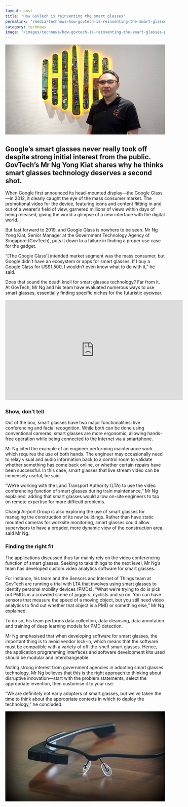 ```yaml
---
layout: post
title: "How GovTech is reinventing the smart glasses"
permalink: "/media/technews/how-govtech-is-reinventing-the-smart-glasses"
category: technews
image: "/images/technews/how-govtech-is-reinventing-the-smart-glasses-part1.png"
---
```


![Smart Glasses GovTech](/images/technews/how-govtech-is-reinventing-the-smart-glasses-part1.png)

Google’s smart glasses never really took off despite strong initial interest from the public. GovTech’s Mr Ng Yong Kiat shares why he thinks smart glasses technology deserves a second shot. 
---

When Google first announced its head-mounted display—the Google Glass—in 2012, it clearly caught the eye of the mass consumer market. The promotional video for the device, featuring icons and content flitting in and out of a wearer’s field of view, garnered millions of views within days of being released, giving the world a glimpse of a new interface with the digital world. 

But fast forward to 2019, and Google Glass is nowhere to be seen. Mr Ng Yong Kiat, Senior Manager at the Government Technology Agency of Singapore (GovTech), puts it down to a failure in finding a proper use case for the gadget. 

“[The Google Glass’] intended market segment was the mass consumer, but Google didn’t have an ecosystem or apps for smart glasses. If I buy a Google Glass for US$1,500, I wouldn’t even know what to do with it,” he said.

Does that sound the death knell for smart glasses technology? Far from it. At GovTech, Mr Ng and his team have evaluated numerous ways to use smart glasses, essentially finding specific niches for the futuristic eyewear. 

<div class="bp-youtube">
  <iframe width="560" height="315" src="https://www.youtube.com/embed/8M7Qrr6yLqk" frameborder="0" allow="autoplay; encrypted-media" allowfullscreen></iframe>
</div>

### **Show, don’t tell**

Out of the box, smart glasses have two major functionalities: live conferencing and facial recognition. While both can be done using conventional cameras, smart glasses are more ergonomic, allowing hands-free operation while being connected to the Internet via a smartphone. 

Mr Ng cited the example of an engineer performing maintenance work which requires the use of both hands. The engineer may occasionally need to relay visual and audio information back to a control room to validate whether something has come back online, or whether certain repairs have been successful. In this case, smart glasses that live stream video can be immensely useful, he said.

“We’re working with the Land Transport Authority (LTA) to use the video conferencing function of smart glasses during train maintenance,” Mr Ng explained, adding that smart glasses would allow on-site engineers to tap on remote expertise for more difficult problems.

Changi Airport Group is also exploring the use of smart glasses for managing the construction of its new buildings. Rather than have static mounted cameras for worksite monitoring, smart glasses could allow supervisors to have a broader, more dynamic view of the construction area, said Mr Ng. 

### **Finding the right fit**

The applications discussed thus far mainly rely on the video conferencing function of smart glasses. Seeking to take things to the next level, Mr Ng’s team has developed custom video analytics software for smart glasses.

For instance, his team and the Sensors and Internet of Things team at GovTech are running a trial with LTA that involves using smart glasses to identify personal mobility devices (PMDs). “What we’re trying to do is pick out PMDs in a crowded scene of joggers, cyclists and so on. You can have sensors that measure the speed of a moving object, but you still need video analytics to find out whether that object is a PMD or something else,” Mr Ng explained.

To do so, his team performs data collection, data cleansing, data annotation and training of deep learning models for PMD detection. 

Mr Ng emphasised that when developing software for smart glasses, the important thing is to avoid vendor lock-in, which means that the software must be compatible with a variety of off-the-shelf smart glasses. Hence, the application programming interfaces and software development kits used should be modular and interchangeable.

Noting strong interest from government agencies in adopting smart glasses technology, Mr Ng believes that this is the right approach to thinking about disruptive innovation—start with the problem statements, select the appropriate invention, then customise it to your use. 

“We are definitely not early adopters of smart glasses, but we’ve taken the time to think about the appropriate contexts in which to deploy the technology,” he concluded.

![Smart Glasses GovTech](/images/technews/how-govtech-is-reinventing-the-smart-glasses-part2.png)

